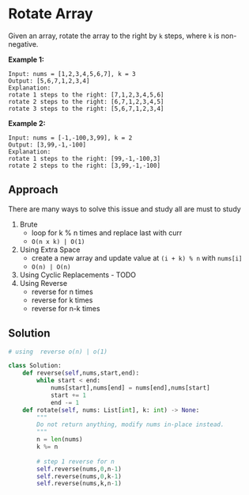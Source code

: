 # Rotate Array

Given an array, rotate the array to the right by `k` steps, where `k` is non-negative.

 

**Example 1:**

```
Input: nums = [1,2,3,4,5,6,7], k = 3
Output: [5,6,7,1,2,3,4]
Explanation:
rotate 1 steps to the right: [7,1,2,3,4,5,6]
rotate 2 steps to the right: [6,7,1,2,3,4,5]
rotate 3 steps to the right: [5,6,7,1,2,3,4]
```

**Example 2:**

```
Input: nums = [-1,-100,3,99], k = 2
Output: [3,99,-1,-100]
Explanation: 
rotate 1 steps to the right: [99,-1,-100,3]
rotate 2 steps to the right: [3,99,-1,-100]
```


## Approach

There are many ways to solve this issue and study all are must to study

1. Brute
    - loop for k % n times and replace last with curr 
    - `O(n x k) | O(1)`
2. Using Extra Space 
    - create a new array and update value at `(i + k) % n` with `nums[i]`
    - `O(n) | O(n)` 
3. Using Cyclic Replacements - TODO
4. Using Reverse
    - reverse for n times
    - reverse for k times
    - reverse for n-k times


## Solution


```python
# using  reverse o(n) | o(1)

class Solution:
    def reverse(self,nums,start,end):
        while start < end:
            nums[start],nums[end] = nums[end],nums[start]
            start += 1
            end -= 1
    def rotate(self, nums: List[int], k: int) -> None:
        """
        Do not return anything, modify nums in-place instead.
        """
        n = len(nums)
        k %= n
        
        # step 1 reverse for n 
        self.reverse(nums,0,n-1)
        self.reverse(nums,0,k-1)
        self.reverse(nums,k,n-1)
        
```